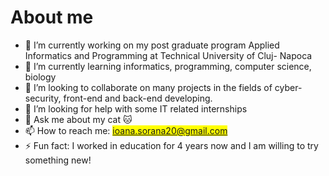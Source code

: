 # About me

- 🔭 I’m currently working on my post graduate program Applied Informatics and Programming at Technical University of Cluj- Napoca
- 🌱 I’m currently learning informatics, programming, computer science, biology
- 👯 I’m looking to collaborate on many projects in the fields of cyber-security, front-end and back-end developing.
- 🤔 I’m looking for help with some IT related internships
- 💬 Ask me about my cat 🐱
- 📫 How to reach me: <mark>ioana.sorana20@gmail.com</mark>
- ⚡ Fun fact: I worked in education for 4 years now and I am willing to try something new!




